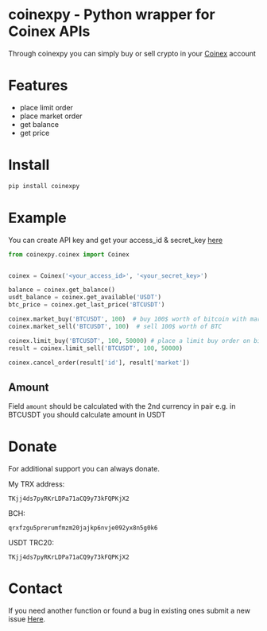 # coinexpy - Python wrapper for Coinex APIs
Through coinexpy you can simply buy or sell crypto in your [Coinex](https://www.coinex.com) account

# Features
* place limit order
* place market order
* get balance
* get price

# Install
```bash
pip install coinexpy
```

# Example
You can create API key and get your access_id & secret_key [here](https://www.coinex.com/apikey)
```python
from coinexpy.coinex import Coinex


coinex = Coinex('<your_access_id>', '<your_secret_key>')

balance = coinex.get_balance()
usdt_balance = coinex.get_available('USDT')
btc_price = coinex.get_last_price('BTCUSDT')

coinex.market_buy('BTCUSDT', 100)  # buy 100$ worth of bitcoin with market price
coinex.market_sell('BTCUSDT', 100)  # sell 100$ worth of BTC

coinex.limit_buy('BTCUSDT', 100, 50000) # place a limit buy order on bitcoin with amount=100$
result = coinex.limit_sell('BTCUSDT', 100, 50000)

coinex.cancel_order(result['id'], result['market'])
```

## Amount
Field `amount` should be calculated with the 2nd currency in pair e.g. in BTCUSDT you should calculate amount in USDT

# Donate
For additional support you can always donate.

My TRX address:
```
TKjj4ds7pyRKrLDPa71aCQ9y73kFQPKjX2
```
BCH:
```
qrxfzgu5prerumfmzm20jajkp6nvje092yx8n5g0k6
```
USDT TRC20:
```
TKjj4ds7pyRKrLDPa71aCQ9y73kFQPKjX2
```

# Contact
If you need another function or found a bug in existing ones submit a new issue [Here](https://github.com/imanmousaei/coinexpy/issues/new).
